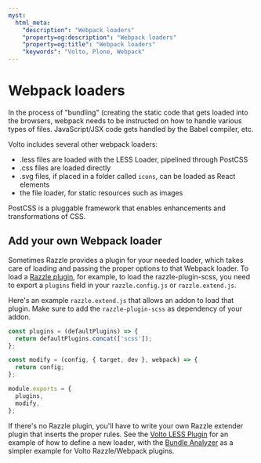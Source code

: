 ```yaml
---
myst:
  html_meta:
    "description": "Webpack loaders"
    "property=og:description": "Webpack loaders"
    "property=og:title": "Webpack loaders"
    "keywords": "Volto, Plone, Webpack"
---
```


# Webpack loaders

In the process of "bundling" (creating the static code that gets loaded into
the browsers, webpack needs to be instructed on how to handle various types of
files. JavaScript/JSX code gets handled by the Babel compiler, etc.

Volto includes several other webpack loaders:

- .less files are loaded with the LESS Loader, pipelined through PostCSS
- .css files are loaded directly
- .svg files, if placed in a folder called `icons`, can be loaded as React
  elements
- the file loader, for static resources such as images

PostCSS is a pluggable framework that enables enhancements and transformations of CSS.

## Add your own Webpack loader

Sometimes Razzle provides a plugin for your needed loader, which takes care of
loading and passing the proper options to that Webpack loader. To load
a [Razzle plugin][1], for example, to load the razzle-plugin-scss, you need to
export a `plugins` field in your `razzle.config.js` or `razzle.extend.js`.

Here's an example `razzle.extend.js` that allows an addon to load that plugin.
Make sure to add the `razzle-plugin-scss` as dependency of your addon.

```js
const plugins = (defaultPlugins) => {
  return defaultPlugins.concat(['scss']);
};

const modify = (config, { target, dev }, webpack) => {
  return config;
};

module.exports = {
  plugins,
  modify,
};
```

If there's no Razzle plugin, you'll have to write your own Razzle extender
plugin that inserts the proper rules. See the [Volto LESS Plugin][2] for an
example of how to define a new loader, with the [Bundle Analyzer][3] as
a simpler example for Volto Razzle/Webpack plugins.

[1]: https://razzlejs.org/docs/customization#plugins
[2]: https://github.com/plone/volto/blob/b3b9cf0286bee1101655c8d7e234ca7dae95709e/webpack-plugins/webpack-less-plugin.js
[3]: https://github.com/plone/volto/blob/b3b9cf0286bee1101655c8d7e234ca7dae95709e/webpack-plugins/webpack-bundle-analyze-plugin.js
